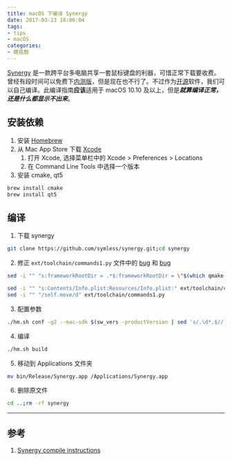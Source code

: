 ```yaml
---
title: macOS 下编译 Synergy
date: 2017-03-23 18:06:04
tags:
- tips
- macOS
categories:
- 瞎捣鼓
---
```


[Synergy](https://symless.com/synergy) 是一款跨平台多电脑共享一套鼠标键盘的利器，可惜正常下载要收费。曾经有段时间可以免费下[内测版](https://symless.com/nightly)，但是现在也不行了。不过作为[开源](https://github.com/symless/synergy)软件，我们可以自己编译。此编译指南**应该**适用于 macOS 10.10 及以上，但是***就算编译正常，还是什么都显示不出来***。

<!-- more -->

## 安装依赖
1. 安装 [Homebrew](https://brew.sh/)
2. 从 Mac App Store 下载 [Xcode](https://itunes.apple.com/us/app/xcode/id497799835)
	1. 打开 Xcode, 选择菜单栏中的 Xcode > Preferences > Locations
	2. 在 Command Line Tools 中选择一个版本
3. 安装 cmake, qt5
```sh
brew install cmake
brew install qt5
```

## 编译

1. 下载 synergy
```sh
git clone https://github.com/symless/synergy.git;cd synergy
```
2. 修正 `ext/toolchain/commands1.py` 文件中的 [bug](https://github.com/symless/synergy/issues/4572) 和 [bug](https://github.com/symless/synergy/pull/5826)
```sh
sed -i "" "s:frameworkRootDir = .*$:frameworkRootDir = \"$(which qmake | sed "s/bin.*$/Frameworks/")\":" ext/toolchain/commands1.py

sed -i "" "s:Contents/Info.plist:Resources/Info.plist:" ext/toolchain/commands1.py
sed -i "" "/self.move/d" ext/toolchain/commands1.py
```
3. 配置参数
```sh
./hm.sh conf -g2 --mac-sdk $(sw_vers -productVersion | sed 's/.\d*.$//') --mac-identity test
```
4. 编译
```sh
./hm.sh build
```
5. 移动到 Applications 文件夹
```sh
mv bin/Release/Synergy.app /Applications/Synergy.app
```
6. 删除原文件
```sh
cd ..;rm -rf synergy
```

----

## 参考

1. [Synergy compile instructions](https://github.com/symless/synergy/wiki/Compiling#Mac_OS_X_1010_and_above)